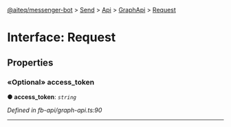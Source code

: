 [@aiteq/messenger-bot](../README.md) > [Send](../modules/send.md) > [Api](../classes/send.api.md) > [GraphApi](../modules/send.api.graphapi.md) > [Request](../interfaces/send.api.graphapi.request.md)



# Interface: Request


## Properties
<a id="access_token"></a>

### «Optional» access_token

**●  access_token**:  *`string`* 

*Defined in fb-api/graph-api.ts:90*





___


